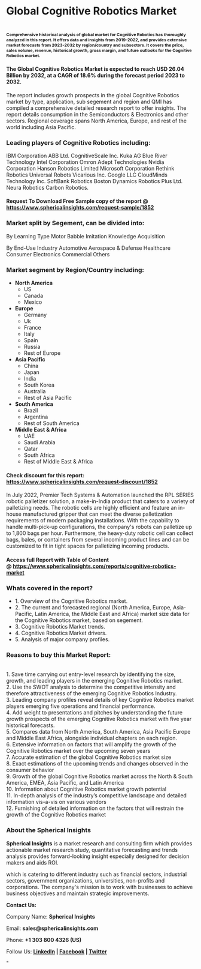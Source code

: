 <h1 class="news-post-title">Global Cognitive Robotics Market&nbsp;</h1>
<h1 class="news-post-title"><strong style="font-size: 11px;">Comprehensive historical analysis of global market for Cognitive Robotics has thoroughly analyzed in this report. It offers data and insights from 2019-2022, and provides extensive market forecasts from 2023-2032 by region/country and subsectors. It covers the price, sales volume, revenue, historical growth, gross margin, and future outlooks for the Cognitive Robotics market.</strong></h1>
<h4><strong>The Global Cognitive Robotics Market is expected to reach USD 26.04 Billion by 2032, at a CAGR of 18.6% during the forecast period 2023 to 2032. </strong></h4>
<p>The report includes growth prospects in the global Cognitive Robotics market by type, application, sub segement and region and QMI has compiled a comprehensive detailed research report to offer insights. The report details consumption in the Semiconductors &amp; Electronics and other sectors. Regional coverage spans North America, Europe, and rest of the world including Asia Pacific.</p>
<h3><strong>Leading players of Cognitive Robotics including:</strong></h3>
<p>IBM Corporation ABB Ltd. CognitiveScale Inc. Kuka AG Blue River Technology Intel Corporation Omron Adept Technologies Nvidia Corporation Hanson Robotics Limited Microsoft Corporation Rethink Robotics Universal Robots Vicarious Inc. Google LLC CloudMinds Technology Inc. SoftBank Robotics Boston Dynamics Robotics Plus Ltd. Neura Robotics Carbon Robotics.</p>
<h4>Request To Download Free Sample copy of the report  @ <a href="https://www.sphericalinsights.com/request-sample/1852">https://www.sphericalinsights.com/request-sample/1852</a></h4>
<h3><strong>Market split by Segement, can be divided into:</strong></h3>
<p>By Learning Type Motor Babble Imitation Knowledge Acquisition</p>
<p>By End-Use Industry Automotive Aerospace &amp; Defense Healthcare Consumer Electronics Commercial Others</p>
<h3><strong>Market segment by Region/Country including:</strong></h3>
<ul>
<li><strong>North America</strong>
<ul>
<li>US</li>
<li>Canada</li>
<li>Mexico</li>
</ul>
</li>
<li><strong>Europe</strong>
<ul>
<li>Germany</li>
<li>Uk</li>
<li>France</li>
<li>Italy</li>
<li>Spain</li>
<li>Russia</li>
<li>Rest of Europe</li>
</ul>
</li>
<li><strong>Asia Pacific</strong>
<ul>
<li>China</li>
<li>Japan</li>
<li>India</li>
<li>South Korea</li>
<li>Australia</li>
<li>Rest of Asia Pacific</li>
</ul>
</li>
<li><strong>South America</strong>
<ul>
<li>Brazil</li>
<li>Argentina</li>
<li>Rest of South America</li>
</ul>
</li>
<li><strong>Middle East &amp; Africa</strong>
<ul>
<li>UAE</li>
<li>Saudi Arabia</li>
<li>Qatar</li>
<li>South Africa</li>
<li>Rest of Middle East &amp; Africa</li>
</ul>
</li>
</ul>
<h4>Check discount for this report: <a href="https://www.sphericalinsights.com/request-discount/1852">https://www.sphericalinsights.com/request-discount/1852</a></h4>
<p>In July 2022, Premier Tech Systems &amp; Automation launched the RPL SERIES robotic palletizer solution, a make-in-India product that caters to a variety of palletizing needs. The robotic cells are highly efficient and feature an in-house manufactured gripper that can meet the diverse palletization requirements of modern packaging installations. With the capability to handle multi-pick-up configurations, the company's robots can palletize up to 1,800 bags per hour. Furthermore, the heavy-duty robotic cell can collect bags, bales, or containers from several incoming product lines and can be customized to fit in tight spaces for palletizing incoming products.</p>
<h4>Access full Report with Table of Content @&nbsp;<a href="https://www.sphericalinsights.com/reports/cognitive-robotics-market">https://www.sphericalinsights.com/reports/cognitive-robotics-market</a>&nbsp;</h4>
<h3><strong>Whats covered in the report?</strong></h3>
<ul>
<li>1. Overview of the Cognitive Robotics market.</li>
<li>2. The current and forecasted regional (North America, Europe, Asia-Pacific, Latin America, the Middle East and Africa) market size data for the Cognitive Robotics market, based on segement.</li>
<li>3. Cognitive Robotics Market trends.</li>
<li>4. Cognitive Robotics Market drivers.</li>
<li>5. Analysis of major company profiles.</li>
</ul>
<h3><strong>Reasons to buy this Market Report:</strong></h3>
<p><br /> 1. Save time carrying out entry-level research by identifying the size, growth, and leading players in the emerging Cognitive Robotics market.<br /> 2. Use the SWOT analysis to determine the competitive intensity and therefore attractiveness of the emerging Cognitive Robotics Industry.<br /> 3. Leading company profiles reveal details of key Cognitive Robotics market players emerging five operations and financial performance.<br /> 4. Add weight to presentations and pitches by understanding the future growth prospects of the emerging Cognitive Robotics market with five year historical forecasts.<br /> 5. Compares data from North America, South America, Asia Pacific Europe and Middle East Africa, alongside individual chapters on each region.<br /> 6. Extensive information on factors that will amplify the growth of the Cognitive Robotics market over the upcoming seven years<br /> 7. Accurate estimation of the global Cognitive Robotics market size <br /> 8. Exact estimations of the upcoming trends and changes observed in the consumer behavior <br /> 9. Growth of the global Cognitive Robotics market across the North &amp; South America, EMEA, Asia Pacific, and Latin America<br /> 10. Information about Cognitive Robotics market growth potential<br /> 11. In-depth analysis of the industry&rsquo;s competitive landscape and detailed information vis-a-vis on various vendors<br /> 12. Furnishing of detailed information on the factors that will restrain the growth of the Cognitive Robotics market</p>
<h3><strong>About the Spherical Insights</strong></h3>
<p><strong>Spherical Insights</strong> is a market research and consulting firm which provides actionable market research study, quantitative forecasting and trends analysis provides forward-looking insight especially designed for decision makers and aids ROI.</p>
<p>which is catering to different industry such as financial sectors, industrial sectors, government organizations, universities, non-profits and corporations. The company's mission is to work with businesses to achieve business objectives and maintain strategic improvements.</p>
<p><strong>Contact Us:</strong></p>
<p>Company Name: <strong>Spherical Insights</strong></p>
<p>Email: <strong>sales@sphericalinsights.com</strong></p>
<p>Phone: <strong>+1 303 800 4326 (US)</strong></p>
<p>Follow Us: <strong><a href="https://www.linkedin.com/company/spherical-insight/"><u>LinkedIn</u></a> | <a href="https://www.facebook.com/sphericalinsights22"><u>Facebook</u></a> | <a href="https://twitter.com/SInsights_US"><u>Twitter</u></a></strong></p>
<p>"</p>
